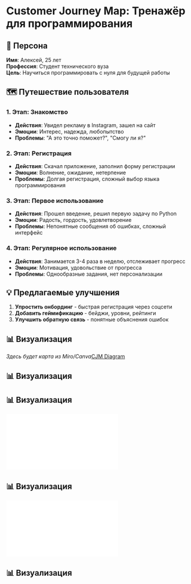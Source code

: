# Customer Journey Map: Тренажёр для программирования

## 👤 Персона
**Имя**: Алексей, 25 лет  
**Профессия**: Студент технического вуза  
**Цель**: Научиться программировать с нуля для будущей работы

## 🗺️ Путешествие пользователя

### 1. Этап: Знакомство
- **Действия**: Увидел рекламу в Instagram, зашел на сайт
- **Эмоции**: Интерес, надежда, любопытство
- **Проблемы**: "А это точно поможет?", "Смогу ли я?"

### 2. Этап: Регистрация  
- **Действия**: Скачал приложение, заполнил форму регистрации
- **Эмоции**: Волнение, ожидание, нетерпение
- **Проблемы**: Долгая регистрация, сложный выбор языка программирования

### 3. Этап: Первое использование
- **Действия**: Прошел введение, решил первую задачу по Python
- **Эмоции**: Радость, гордость, удовлетворение
- **Проблемы**: Непонятные сообщения об ошибках, сложный интерфейс

### 4. Этап: Регулярное использование
- **Действия**: Занимается 3-4 раза в неделю, отслеживает прогресс
- **Эмоции**: Мотивация, удовольствие от прогресса
- **Проблемы**: Однообразные задания, нет персонализации

## 💡 Предлагаемые улучшения
1. **Упростить онбординг** - быстрая регистрация через соцсети
2. **Добавить геймификацию** - бейджи, уровни, рейтинги
3. **Улучшить обратную связь** - понятные объяснения ошибок

## 📊 Визуализация
_Здесь будет карта из Miro/Canva_[CJM Diagram](./assets/cjm-diagram.txt)

## 📊 Визуализация

## 📊 Визуализация
![CJM Diagram](./assets/cjm-diagram.txt)

## 📊 Визуализация
![CJM Diagram](./assets/cjm-diagram.txt)

## 📊 Визуализация
